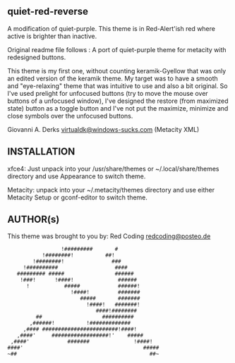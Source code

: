 quiet-red-reverse
------------
A modification of quiet-purple. 
This theme is in Red-Alert'ish red where active is brighter than inactive.

Original readme file follows :
A port of quiet-purple theme for metacity with redesigned buttons.

This theme is my first one, without counting keramik-Gyellow that was only an 
edited version of the keramik theme. My target was to have a smooth and 
"eye-relaxing" theme that was intuitive to use and also a bit original. 
So I've used prelight for unfocused buttons (try to move the mouse over 
buttons of a unfocused window), I've designed the restore (from maximized 
state) button as a toggle button and I've not put the maximize, minimize 
and close symbols over the unfocused buttons.

Giovanni A. Derks <virtualdk@windows-sucks.com> (Metacity XML)

INSTALLATION
------------
xfce4: Just unpack into your /usr/share/themes or ~/.local/share/themes 
directory and use Appearance to switch theme. 

Metacity: unpack into your ~/.metacity/themes directory and use either 
Metacity Setup or gconf-editor to switch theme. 

AUTHOR(s)
---------
This theme was brought to you by:
	Red Coding <redcoding@posteo.de>


            		 !#########       #
               !########!          ##!
            !########!               ###
         !##########                  ####
       ######### #####                ######
        !###!      !####!              ######
          !           #####            ######!
                        !####!         #######
                           #####       #######
                             !####!   #######!
                                ####!########
             ##                   ##########
           ,######!          !#############
         ,#### ########################!####!
       ,####'     ##################!'    #####
     ,####'            #######              !####!
    ####'                                      #####
    ~##                                          ##~
